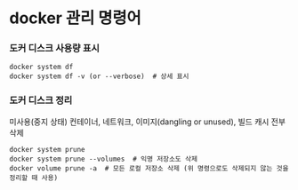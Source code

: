 # docker 관리 명령어

### 도커 디스크 사용량 표시
```
docker system df
docker system df -v (or --verbose)  # 상세 표시
```
  
### 도커 디스크 정리
미사용(중지 상태) 컨테이너, 네트워크, 이미지(dangling or unused), 빌드 캐시 전부 삭제
```
docker system prune
docker system prune --volumes  # 익명 저장소도 삭제
docker volume prune -a  # 모든 로컬 저장소 삭제 (위 명령으로도 삭제되지 않는 것을 정리할 때 사용)
```
